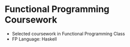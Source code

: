 # Functional Programming Coursework
* Selected coursework in Functional Programming Class
* FP Language: Haskell
